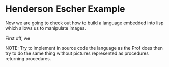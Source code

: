 # Henderson Escher Example

Now we are going to check out how to build a language embedded
into lisp which allows us to manipulate images.

First off, we 

NOTE: Try to implement in source code the language as the Prof does
then try to do the same thing without pictures represented as
procedures returning procedures.
